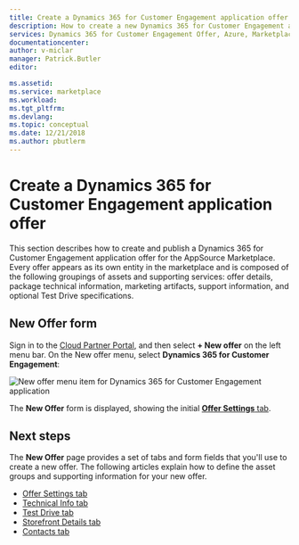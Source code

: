 ```yaml
---
title: Create a Dynamics 365 for Customer Engagement application offer - Azure Marketplace | Microsoft Docs
description: How to create a new Dynamics 365 for Customer Engagement application offer on the AppSource Marketplace.
services: Dynamics 365 for Customer Engagement Offer, Azure, Marketplace, Cloud Partner Portal, AppSource
documentationcenter:
author: v-miclar
manager: Patrick.Butler  
editor:

ms.assetid: 
ms.service: marketplace
ms.workload: 
ms.tgt_pltfrm: 
ms.devlang: 
ms.topic: conceptual
ms.date: 12/21/2018
ms.author: pbutlerm
---
```


# Create a Dynamics 365 for Customer Engagement application offer

This section describes how to create and publish a Dynamics 365 for Customer Engagement application offer for the AppSource Marketplace. Every offer appears as its own entity in the marketplace and is composed of the following groupings of assets and supporting services: offer details, package technical information, marketing artifacts, support information, and optional Test Drive specifications. 


## New Offer form

Sign in to the [Cloud Partner Portal](https://cloudpartner.azure.com/), and then select **+ New offer** on the left menu bar. On the New offer menu, select **Dynamics 365 for Customer Engagement**:

![New offer menu item for Dynamics 365 for Customer Engagement application](./media/new-dyn365ce-menu-item.png)

The **New Offer** form is displayed, showing the initial [**Offer Settings** tab](./cpp-offer-settings-tab.md).


## Next steps

The **New Offer** page provides a set of tabs and form fields that you'll use to create a new offer. The following articles explain how to define the asset groups and supporting information for your new offer.

* [Offer Settings tab](./cpp-offer-settings-tab.md)
* [Technical Info tab](./cpp-technical-info-tab.md)
* [Test Drive tab](./cpp-testdrive-tab.md)
* [Storefront Details tab](./cpp-storefront-details-tab.md)
* [Contacts tab](./cpp-contacts-tab.md)
